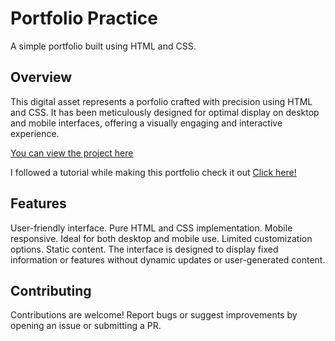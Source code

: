 # Portfolio Practice

A simple portfolio built using HTML and CSS.

## Overview

This digital asset represents a porfolio crafted with precision using HTML and CSS. It has been meticulously designed for optimal display on desktop and mobile interfaces, offering a visually engaging and interactive experience.

[You can view the project here](https://portfolio-practice-sand.vercel.app/)

I followed a tutorial while making this portfolio check it out [Click here!](https://www.youtube.com/watch?v=ldwlOzRvYOU)

## Features

User-friendly interface.
Pure HTML and CSS implementation.
Mobile responsive. Ideal for both desktop and mobile use.
Limited customization options.
Static content. The interface is designed to display fixed information or features without dynamic updates or user-generated content.

## Contributing

Contributions are welcome! Report bugs or suggest improvements by opening an issue or submitting a PR.

